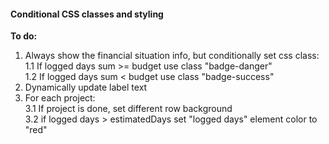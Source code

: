 #### Conditional CSS classes and styling

**To do:**
1. Always show the financial situation info, but conditionally set css class:  
1.1 If logged days sum >= budget use class "badge-danger"  
1.2 If logged days sum < budget use class "badge-success"
2. Dynamically update label text
3. For each project:  
3.1 If project is done, set different row background  
3.2 if logged days > estimatedDays set "logged days" element color to "red" 
